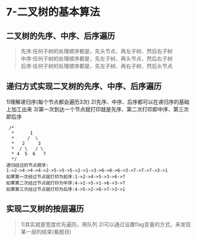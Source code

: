 # 7-二叉树的基本算法

## 二叉树的先序、中序、后序遍历
>先序:任何子树的处理顺序都是，先头节点、再左子树、然后右子树<br>
中序:任何子树的处理顺序都是，先左子树、再头节点、然后右子树<br>
后序:任何子树的处理顺序都是，先左子树、再右子树、然后头节点<br>

## 递归方式实现二叉树的先序、中序、后序遍历
1)理解递归序(每个节点都会遍历3次)
2)先序、中序、后序都可以在递归序的基础上加工出来
3)第一次到达一个节点就打印就是先序、第二次打印即中序、第三次即后序

```
 /*
  *      1
  *     /  \
  *   2     3
  *  / \   / \
  * 4  5  6   7
  */
递归经过的节点顺序:
1->2->4->4->4->2->5->5->5->2->1->3->6->6->6->3->7->7->7->3->1
如果第一次经过节点就打印为前序:1->2->4->5->3->6->7
如果第二次经过节点就打印为中序:4->2->5->1->6->3->7
如果第三次经过节点就打印为后序:4->5->2->6->7->3->1
```

## 实现二叉树的按层遍历
>1)其实就是宽度优先遍历，用队列
2)可以通过设置flag变量的方式，来发现某一层的结束(看题目)